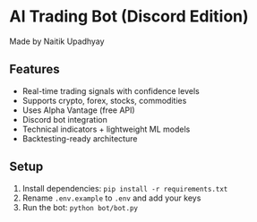 # AI Trading Bot (Discord Edition)
Made by Naitik Upadhyay

## Features
- Real-time trading signals with confidence levels
- Supports crypto, forex, stocks, commodities
- Uses Alpha Vantage (free API)
- Discord bot integration
- Technical indicators + lightweight ML models
- Backtesting-ready architecture

## Setup
1. Install dependencies: `pip install -r requirements.txt`
2. Rename `.env.example` to `.env` and add your keys
3. Run the bot: `python bot/bot.py`

